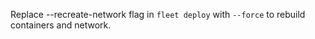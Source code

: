 Replace --recreate-network flag in `fleet deploy` with `--force` to rebuild containers and network.
